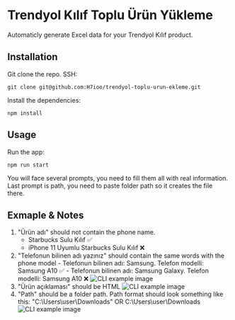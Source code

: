 # Trendyol Kılıf Toplu Ürün Yükleme

Automaticly generate Excel data for your Trendyol Kılıf product.

## Installation

Git clone the repo.
SSH:

    git clone git@github.com:H7ioo/trendyol-toplu-urun-ekleme.git

Install the dependencies:

    npm install

## Usage

Run the app:

    npm run start

You will face several prompts, you need to fill them all with real information.
Last prompt is path, you need to paste folder path so it creates the file there.

## Exmaple & Notes

1.  "Ürün adı" should not contain the phone name.
    - Starbucks Sulu Kılıf ✅
    - iPhone 11 Uyumlu Starbucks Sulu Kılıf ❌
2.  "Telefonun bilinen adı yazınız" should contain the same words with the phone model - Telefonun bilinen adı: Samsung. Telefon modelli: Samsung A10 ✅ - Telefonun bilinen adı: Samsung Galaxy. Telefon modelli: Samsung A10 ❌
    ![CLI example image](https://i.imgur.com/FzCMB0h.png)
3.  "Ürün açıklaması" should be HTML
    ![CLI example image](https://i.imgur.com/WwN4Nuf.png)
4.  "Path" should be a folder path. Path format should look something like this: "C:\Users\user\Downloads\" OR C:\Users\user\Downloads\
    ![CLI example image](https://i.imgur.com/FFG0Lim.png)
